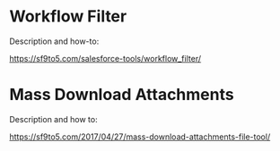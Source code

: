 # Workflow Filter

Description and how-to:

https://sf9to5.com/salesforce-tools/workflow_filter/

# Mass Download Attachments

Description and how to:

https://sf9to5.com/2017/04/27/mass-download-attachments-file-tool/